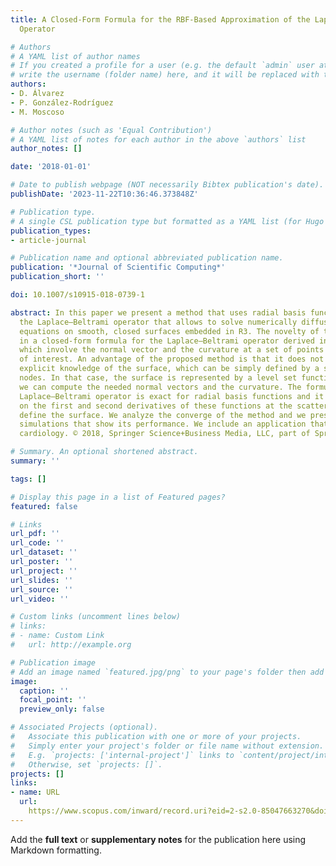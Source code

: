 ```yaml
---
title: A Closed-Form Formula for the RBF-Based Approximation of the Laplace–Beltrami
  Operator

# Authors
# A YAML list of author names
# If you created a profile for a user (e.g. the default `admin` user at `content/authors/admin/`), 
# write the username (folder name) here, and it will be replaced with their full name and linked to their profile.
authors:
- D. Álvarez
- P. González-Rodríguez
- M. Moscoso

# Author notes (such as 'Equal Contribution')
# A YAML list of notes for each author in the above `authors` list
author_notes: []

date: '2018-01-01'

# Date to publish webpage (NOT necessarily Bibtex publication's date).
publishDate: '2023-11-22T10:36:46.373848Z'

# Publication type.
# A single CSL publication type but formatted as a YAML list (for Hugo requirements).
publication_types:
- article-journal

# Publication name and optional abbreviated publication name.
publication: '*Journal of Scientific Computing*'
publication_short: ''

doi: 10.1007/s10915-018-0739-1

abstract: In this paper we present a method that uses radial basis functions to approximate
  the Laplace–Beltrami operator that allows to solve numerically diffusion (and reaction–diffusion)
  equations on smooth, closed surfaces embedded in R3. The novelty of the method is
  in a closed-form formula for the Laplace–Beltrami operator derived in the paper,
  which involve the normal vector and the curvature at a set of points on the surface
  of interest. An advantage of the proposed method is that it does not rely on the
  explicit knowledge of the surface, which can be simply defined by a set of scattered
  nodes. In that case, the surface is represented by a level set function from which
  we can compute the needed normal vectors and the curvature. The formula for the
  Laplace–Beltrami operator is exact for radial basis functions and it also depends
  on the first and second derivatives of these functions at the scattered nodes that
  define the surface. We analyze the converge of the method and we present numerical
  simulations that show its performance. We include an application that arises in
  cardiology. © 2018, Springer Science+Business Media, LLC, part of Springer Nature.

# Summary. An optional shortened abstract.
summary: ''

tags: []

# Display this page in a list of Featured pages?
featured: false

# Links
url_pdf: ''
url_code: ''
url_dataset: ''
url_poster: ''
url_project: ''
url_slides: ''
url_source: ''
url_video: ''

# Custom links (uncomment lines below)
# links:
# - name: Custom Link
#   url: http://example.org

# Publication image
# Add an image named `featured.jpg/png` to your page's folder then add a caption below.
image:
  caption: ''
  focal_point: ''
  preview_only: false

# Associated Projects (optional).
#   Associate this publication with one or more of your projects.
#   Simply enter your project's folder or file name without extension.
#   E.g. `projects: ['internal-project']` links to `content/project/internal-project/index.md`.
#   Otherwise, set `projects: []`.
projects: []
links:
- name: URL
  url: 
    https://www.scopus.com/inward/record.uri?eid=2-s2.0-85047663270&doi=10.1007%2fs10915-018-0739-1&partnerID=40&md5=a8ce676e739ef1ac1359b3a491d2fcde
---
```


Add the **full text** or **supplementary notes** for the publication here using Markdown formatting.
